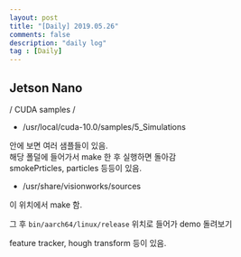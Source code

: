 ```yaml
---
layout: post
title: "[Daily] 2019.05.26"
comments: false
description: "daily log"
tag : [Daily]
---
```


## Jetson Nano
/ CUDA samples / 

- /usr/local/cuda-10.0/samples/5_Simulations

안에 보면 여러 샘플들이 있음.<br>
해당 폴덜에 들어가서 make 한 후 실행하면 돌아감<br>
smokePrticles, particles 등등이 있음. <br>

- /usr/share/visionworks/sources

이 위치에서 make 함. <br>

그 후 
`bin/aarch64/linux/release` 위치로 들어가 demo 돌려보기 <br>

feature tracker, hough transform 등이 있음.<br>

